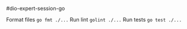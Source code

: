 #dio-expert-session-go

Format files ```go fmt ./...```
Run lint ```golint ./...```
Run tests ```go test ./...```
